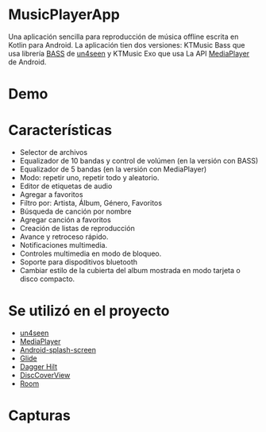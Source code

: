 # MusicPlayerApp

Una aplicación sencilla para reproducción de música offline escrita en Kotlin para Android. La aplicación tien dos versiones: KTMusic Bass que usa librería [BASS](https://www.un4seen.com/) de [un4seen](https://www.un4seen.com/) y KTMusic Exo que usa La API [MediaPlayer](https://developer.android.com/media/media3/exoplayer) de Android.

# Demo

# Características

- Selector de archivos
- Equalizador de 10 bandas y control de volúmen (en la versión con BASS)
- Equalizador de 5 bandas (en la versión con MediaPlayer)
- Modo: repetir uno, repetir todo y aleatorio.
- Editor de etiquetas de audio
- Agregar a favoritos
- Filtro por: Artista, Álbum, Género, Favoritos
- Búsqueda de canción por nombre
- Agregar canción a favoritos
- Creación de listas de reproducción
- Avance y retroceso rápido.
- Notificaciones multimedia.
- Controles multimedia en modo de bloqueo.
- Soporte para dispoditivos bluetooth
- Cambiar estilo de la cubierta del album mostrada en modo tarjeta o disco compacto.

# Se utilizó en el proyecto

- [un4seen](https://www.un4seen.com/)
- [MediaPlayer](https://developer.android.com/media/media3/exoplayer)
- [Android-splash-screen](https://developer.android.com/develop/ui/views/launch/splash-screen)
- [Glide](https://developer.android.com/training/dependency-injection/hilt-android)
- [Dagger Hilt](https://developer.android.com/training/dependency-injection/hilt-android)
- [DiscCoverView](https://github.com/hall9zeha/DiscCoverView)
- [Room](https://developer.android.com/jetpack/androidx/releases/room?gclid=EAIaIQobChMIh-Hoi7C_-gIVRxXUAR2kZAAsEAAYASAAEgJnivD_BwE&gclsrc=aw.ds)

# Capturas

